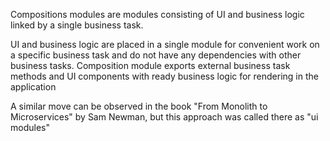 Compositions modules are modules consisting of UI and business logic linked by a single business task.

UI and business logic are placed in a single module for convenient work on a specific business task and do not have any dependencies with other business tasks. Composition module exports external business task methods and UI components with ready business logic for rendering in the application

A similar move can be observed in the book "From Monolith to Microservices" by Sam Newman, but this approach was called there as "ui modules"
